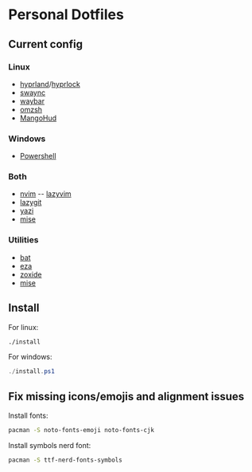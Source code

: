 # Personal Dotfiles

## Current config

### Linux

- [hyprland](https://github.com/hyprwm/Hyprland)/[hyprlock](https://github.com/hyprwm/hyprlock/)
- [swaync](https://github.com/ErikReider/SwayNotificationCenter)
- [waybar](https://github.com/Alexays/Waybar)
- [omzsh](https://github.com/ohmyzsh/ohmyzsh)
- [MangoHud](https://github.com/flightlessmango/MangoHud)

### Windows

- [Powershell](https://github.com/PowerShell/PowerShell)

### Both

- [nvim](https://github.com/neovim/neovim)
  -- [lazyvim](https://github.com/LazyVim/LazyVim)
- [lazygit](https://github.com/jesseduffield/lazygit)
- [yazi](https://github.com/sxyazi/yazi)
- [mise](https://github.com/mikefarah/mise)

### Utilities

- [bat](https://github.com/sharkdp/bat)
- [eza](https://github.com/eza-community/eza)
- [zoxide](https://github.com/ajeetdsouza/zoxide)
- [mise](https://github.com/mikefarah/mise)

## Install

For linux:

```sh
./install
```

For windows:

```powershell
./install.ps1
```

## Fix missing icons/emojis and alignment issues

Install fonts:

```sh
pacman -S noto-fonts-emoji noto-fonts-cjk
```

Install symbols nerd font:

```sh
pacman -S ttf-nerd-fonts-symbols
```
